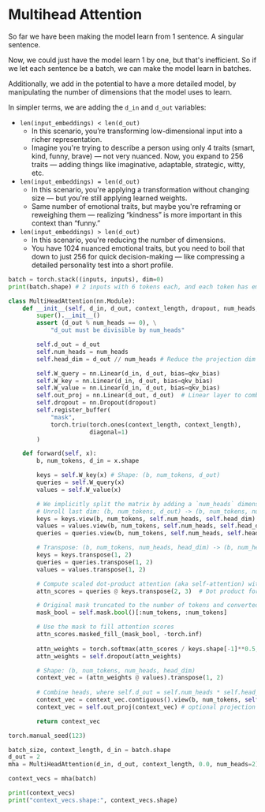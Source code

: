 # Multihead Attention

So far we have been making the model learn from 1 sentence. A singular 
sentence.

Now, we could just have the model learn 1 by one, but that's inefficient. 
So if we let each sentence be a batch, we can make the model learn in 
batches.

Additionally, we add in the potential to have a more detailed model, by 
manipulating the number of dimensions that the model uses to learn.

In simpler terms, we are adding the `d_in` and `d_out` variables:
- `len(input_embeddings) < len(d_out)`
    - In this scenario, you’re transforming low-dimensional input into a 
      richer representation.
    - Imagine you're trying to describe a person using only 4 traits (smart, 
      kind, funny, brave) — not very nuanced. 
      Now, you expand to 256 traits — adding things like 
      imaginative, adaptable, strategic, witty, etc.
- `len(input_embeddings) = len(d_out)`
    - In this scenario, you're applying a transformation without changing size 
      — but you're still applying learned weights.
    - Same number of emotional traits, but maybe you're reframing or reweighing 
      them — realizing “kindness” is more important in this context than “funny.”
- `len(input_embeddings) > len(d_out)`
    - In this scenario, you're reducing the number of dimensions.
    - You have 1024 nuanced emotional traits, but you need to boil that down to just 256 for quick 
      decision-making — like compressing a detailed personality test into a short 
      profile.

```python
batch = torch.stack((inputs, inputs), dim=0)
print(batch.shape) # 2 inputs with 6 tokens each, and each token has embedding dimension 3

class MultiHeadAttention(nn.Module):
    def __init__(self, d_in, d_out, context_length, dropout, num_heads, qkv_bias=False):
        super().__init__()
        assert (d_out % num_heads == 0), \
            "d_out must be divisible by num_heads"

        self.d_out = d_out
        self.num_heads = num_heads
        self.head_dim = d_out // num_heads # Reduce the projection dim to match desired output dim

        self.W_query = nn.Linear(d_in, d_out, bias=qkv_bias)
        self.W_key = nn.Linear(d_in, d_out, bias=qkv_bias)
        self.W_value = nn.Linear(d_in, d_out, bias=qkv_bias)
        self.out_proj = nn.Linear(d_out, d_out)  # Linear layer to combine head outputs
        self.dropout = nn.Dropout(dropout)
        self.register_buffer(
            "mask",
            torch.triu(torch.ones(context_length, context_length),
                       diagonal=1)
        )

    def forward(self, x):
        b, num_tokens, d_in = x.shape

        keys = self.W_key(x) # Shape: (b, num_tokens, d_out)
        queries = self.W_query(x)
        values = self.W_value(x)

        # We implicitly split the matrix by adding a `num_heads` dimension
        # Unroll last dim: (b, num_tokens, d_out) -> (b, num_tokens, num_heads, head_dim)
        keys = keys.view(b, num_tokens, self.num_heads, self.head_dim) 
        values = values.view(b, num_tokens, self.num_heads, self.head_dim)
        queries = queries.view(b, num_tokens, self.num_heads, self.head_dim)

        # Transpose: (b, num_tokens, num_heads, head_dim) -> (b, num_heads, num_tokens, head_dim)
        keys = keys.transpose(1, 2)
        queries = queries.transpose(1, 2)
        values = values.transpose(1, 2)

        # Compute scaled dot-product attention (aka self-attention) with a causal mask
        attn_scores = queries @ keys.transpose(2, 3)  # Dot product for each head

        # Original mask truncated to the number of tokens and converted to boolean
        mask_bool = self.mask.bool()[:num_tokens, :num_tokens]

        # Use the mask to fill attention scores
        attn_scores.masked_fill_(mask_bool, -torch.inf)
        
        attn_weights = torch.softmax(attn_scores / keys.shape[-1]**0.5, dim=-1)
        attn_weights = self.dropout(attn_weights)

        # Shape: (b, num_tokens, num_heads, head_dim)
        context_vec = (attn_weights @ values).transpose(1, 2) 
        
        # Combine heads, where self.d_out = self.num_heads * self.head_dim
        context_vec = context_vec.contiguous().view(b, num_tokens, self.d_out)
        context_vec = self.out_proj(context_vec) # optional projection

        return context_vec

torch.manual_seed(123)

batch_size, context_length, d_in = batch.shape
d_out = 2
mha = MultiHeadAttention(d_in, d_out, context_length, 0.0, num_heads=2)

context_vecs = mha(batch)

print(context_vecs)
print("context_vecs.shape:", context_vecs.shape)
```


